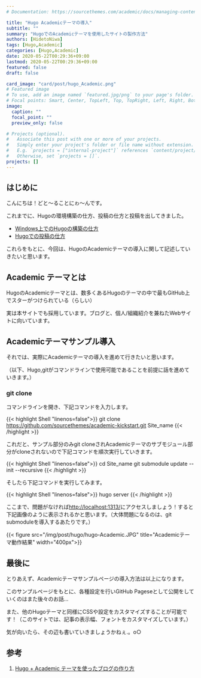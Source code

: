 ```yaml
---
# Documentation: https://sourcethemes.com/academic/docs/managing-content/

title: "Hugo Academicテーマの導入"
subtitle: ""
summary: "HugoでのAcademicテーマを使用したサイトの製作方法"
authors: [HidetoNiwa]
tags: [Hugo,Academic]
categories: [Hugo,Academic]
date: 2020-05-22T00:29:36+09:00
lastmod: 2020-05-22T00:29:36+09:00
featured: false
draft: false

card_image: "card/post/hugo_Academic.png"
# Featured image
# To use, add an image named `featured.jpg/png` to your page's folder.
# Focal points: Smart, Center, TopLeft, Top, TopRight, Left, Right, BottomLeft, Bottom, BottomRight.
image:
  caption: ""
  focal_point: ""
  preview_only: false

# Projects (optional).
#   Associate this post with one or more of your projects.
#   Simply enter your project's folder or file name without extension.
#   E.g. `projects = ["internal-project"]` references `content/project/deep-learning/index.md`.
#   Otherwise, set `projects = []`.
projects: []
---
```


## はじめに

こんにちは！どと～ることにゎ～んです。

これまでに、Hugoの環境構築の仕方、投稿の仕方と投稿を出してきました。

- [Windows上でのHugoの構築の仕方](https://www.hahahahaha-nnn.work/post/hugo_in_windows/)
- [Hugoでの投稿の仕方](https://www.hahahahaha-nnn.work/post/how_to_hugo_post/)

これらをもとに、今回は、HugoのAcademicテーマの導入に関して記述していきたいと思います。

## Academic テーマとは

HugoのAcademicテーマとは、数多くあるHugoのテーマの中で最もGitHub上でスターがつけられている（らしい）

実は本サイトでも採用しています。ブログと、個人/組織紹介を兼ねたWebサイトに向いています。

## Academicテーマサンプル導入

それでは、実際にAcademicテーマの導入を進めて行きたいと思います。

（以下、Hugo,gitがコマンドラインで使用可能であることを前提に話を進めていきます。）

### git clone

コマンドラインを開き、下記コマンドを入力します。

{{< highlight Shell "linenos=false">}}
git clone https://github.com/sourcethemes/academic-kickstart.git Site_name
{{< /highlight >}}

これだと、サンプル部分のみgit cloneされAcademicテーマのサブモジュール部分がcloneされないので下記コマンドを順次実行していきます。

{{< highlight Shell "linenos=false">}}
cd Site_name
git submodule update --init --recursive
{{< /highlight >}}

そしたら下記コマンドを実行してみます。

{{< highlight Shell "linenos=false">}}
hugo server
{{< /highlight >}}

ここまで、問題がなければ[http://localhost:1313/](http://localhost:1313/)にアクセスしましょう！すると下記画像のように表示されるかと思います。（大体問題になるのは、git submoduleを導入するあたりです。）

{{< figure src="/img/post/hugo/hugo-Academic.JPG" title="Academicテーマ動作結果" width="400px">}}

## 最後に

とりあえず、Academicテーマサンプルページの導入方法は以上になります。

このサンプルページをもとに、各種設定を行いGitHub Pageseとして公開をしていくのはまた後々のお話...

また、他のHugoテーマと同様にCSSや設定をカスタマイズすることが可能です！（このサイトでは、記事の表示幅、フォントをカスタマイズしています。）

気が向いたら、その辺も書いていきましょうかねぇ.。o○

## 参考

1. [Hugo + Academic テーマを使ったブログの作り方](https://qiita.com/harumaxy/items/58e7e4273c61e7e260b3)
